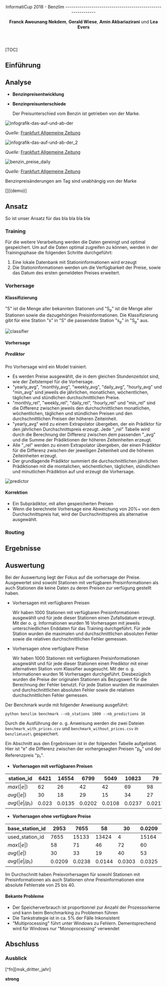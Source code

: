 <header>
InformatiCup 2018 - Benzlim
------------------------------------------------------------

**Franck Awounang Nekdem**,  **Gerald Wiese**,  **Amin Akbariazirani** und **Lea Evers**
</header>

<main>

[TOC]

## Einführung

## Analyse

* **Benzinpreisentwicklung**

* **Benzinpreisunterschiede**

  Der Preisunterschied vom Benzin ist getrieben von der Marke.

 ![infografik-das-auf-und-ab-der](images/infografik-das-auf-und-ab-der.jpg)

*Quelle:* [Frankfurt Allgemeine Zeitung][faz_preis_zyklen] 

![infografik-das-auf-und-ab-der_2](images/infografik-das-auf-und-ab-der_2.jpg)

*Quelle:* [Frankfurt Allgemeine Zeitung][faz_preis_zyklen]

![benzin_preise_daily](images/benzin_preise_daily.jpg)

*Quelle:* [Frankfurt Allgemeine Zeitung][adac_tankstellen_vergleich]

Benzinpreisänderungen am Tag sind unabhängig von der Marke

[][{demo}]

[blabla]: demo
[hello]: https://www.focus.de/auto/praxistipps/benzinpreise-guenstig-tanken-zur-richtigen-zeit-am-richtigen-ort_id_4902163.html

## Ansatz

So ist unser Ansatz für das bla bla bla bla

### Training

Für die weitere Verarbeitung werden die Daten gereinigt und optimal gespeichert. Um auf die Daten optimal zugreifen zu können, werden in der Trainingsphase die folgenden Schritte durchgeführt: 
1. Eine lokale Datenbank mit Stationinformationen wird erzeugt
2. Die Stationinformationen werden um die Verfügbarkeit der Preise, sowie das Datum des ersten gemeldeten Preises erweitert.

### Vorhersage

#### Klassifizierung

"S" ist die Menge aller bekannten Stationen und "S<sub>p</sub>" ist die Menge aller Stationen sowie die dazugehörigen Preisinformationen.
Die Klassifizierung gibt für eine Station "s" in "S" die passendste Station "s<sub>p</sub>" in "S<sub>p</sub>" aus.

![classifier](images/classifier.png)

#### Vorhersage

##### Prediktor

Pro Vorhersage wird ein Model trainiert.

* Es werden Preise ausgewählt, die in dem gleichen Stundenzeitslot sind, wie der Zeitstempel für die Vorhersage.
* "yearly_avg", "monthly_avg", "weekly_avg", "daily_avg", "hourly_avg" und "min_avg" sind jeweils die jährlichen, monatlichen, wöchentlichen, täglichen und stündlichen durchschnittlichen Preise.
* "monthly_rel", "weekly_rel", "daily_rel", "hourly_rel" und "min_rel" sind die Differenz zwischen jeweils den durchschnittlichen monatlichen, wöchentlichen, täglichen und stündlichen Preisen und den durchschnittlichen Preisen der höheren Zeiteinheit.
* "yearly_avg" wird zu einem Extrapolator übergeben, der ein Prädiktor für den jährlichen Durchschnittspreis erzeugt. Jede "_rel" Tabelle wird durch die Berechnung der Differenz zwischen dem passenden "_avg" und die Summe der Prädiktionen der höheren Zeiteinheiten erzeugt.
* Alle "_rel" werden zu einem Extrapolator übergeben, der einen Prädiktor für die Differenz zwischen der jeweiligen Zeiteinheit und die höheren Zeiteinheiten erzeugt.
* Der grundlagende Prädiktor summiert die durchschnittlichen jährlichen Prädiktionen mit die montalichen, wöchentlichen, täglichen, stündlichen und minutlichen Prädiktion auf und erzeugt die Vorhersage.


![predictor](images/predictor.png)

#### Korrektion

* Ein Subprädiktor, mit allen gespeicherten Preisen
* Wenn die berechnete Vorhersage eine Abweichung von 20%+ von dem Durchschnittspreis hat, wird der Durchschnittspreis als alternative ausgewählt.

### Routing


## Ergebnisse


## Auswertung

Bei der Auswertung liegt der Fokus auf die vorhersage der Preise.
Ausgewertet sind sowohl Stationen mit verfügbaren Preisinformationen als auch Stationen die keine Daten zu deren Preisen zur verfügung gestellt haben.

* Vorhersagen mit verfügbaren Preisen

  Wir haben 1000 Stationen mit verfügbaren Preisinformationen ausgewählt und für jede dieser Stationen einen Zufallsdatum erzeugt.
  Mit der o. g. Informationen wurden 16 Vorhersagen mit jeweils unterschiedlichen Enddaten für das Training durchgeführt. Für jede Station wurden die maximalen und durchschnittlichen absoluten Fehler sowie die relativen durchschnittlichen Fehler gemessen.

* Vorhersagen ohne verfügbare Preise

  Wir haben 1000 Stationen mit verfügbaren Preisinformationen ausgewählt und für jede dieser Stationen einen Prediktor mit einer alternativen Station vom Klassifier ausgesucht.
  Mit der o. g. Informationen wurden 16 Vorhersagen durchgeführt. Diesbezüglich wurden die Preise der originalen Stationen als Bezugswert für die Berechnung der Fehler benutzt. Für jede Station wurden die maximalen und durchschnittlichen absoluten Fehler sowie die relativen durchschnittlichen Fehler gemessen.


Der Benchmark wurde mit folgender Anweisung ausgeführt:

`python benzlim benchmark --nb_stations 1000 --nb_predictions 16`

Durch die Ausführung der o. g. Anweisung werden die zwei Dateien `benchmark_with_prices.csv` und `benchmark_without_prices.csv` in `benzlim\out\` gespeichert.

Ein Abschnitt aus den Ergebnissen ist in der folgenden Tabelle aufgelistet. Hier ist "e" die Differenz zwischen der vorhergesagten Preisen "p<sub>p</sub>" und der Referenzpreis "p<sub>r</sub>".

* **Vorhersagen mit verfügbaren Preisen**

| station_id       | 6421  | 14554  | 6799   | 5049   | 10823  | 79     | 3607   | 12682  | 2885   |
| ---------------- | ----- | ------ | ------ | ------ | ------ | ------ | ------ | ------ | ------ |
| $max(\|e\|)$     | 62    | 26     | 42     | 42     | 69     | 98     | 39     | 29     | 27     |
| $avg(\|e\|)$     | 30    | 18     | 29     | 15     | 34     | 27     | 24     | 20     | 20     |
| $avg(\|e\|/p_r)$ | 0.023 | 0.0135 | 0.0202 | 0.0108 | 0.0237 | 0.0217 | 0.0191 | 0.0151 | 0.0161 |

* **Vorhersagen ohne verfügbare Preise**

| base_station_id  | 2953   | 7655   | 58     | 30     | 0.0209 | 14018  | 15133 | 71     | 33     |
| :--------------- | ------ | ------ | ------ | ------ | ------ | ------ | ----- | ------ | ------ |
| used_station_id  | 7655   | 15133  | 13424  | 4      | 15164  | 14459  | 14184 | 14716  | 14184  |
| $max(\|e\|)$     | 58     | 71     | 46     | 72     | 60     | 39     | 43    | 37     | 45     |
| $avg(\|e\|)$     | 30     | 33     | 19     | 40     | 53     | 12     | 16    | 16     | 24     |
| $avg(\|e\|/p_r)$ | 0.0209 | 0.0238 | 0.0144 | 0.0303 | 0.0325 | 0.0082 | 0.012 | 0.0124 | 0.0178 |


Im Durchschnitt haben Preisvorhersagen für sowohl Stationen mit Preisinformationen als auch Stationen ohne Preisinformationen eine absolute Fehlerrate von 25 bis 40.

#### Bekante Probleme

* Der Speicherverbrauch ist proportionnel zur Anzahl der Prozessorkerne und kann beim Benchmarking zu Problemen führen
* Die Tankstrategie ist in ca. 5% der Fälle Inkonsistent
* "Multiprocessing" führt unter Windows zu Fehlern. Dementsprechend wird für Windows nur "Monoprocessing" verwendet

## Abschluss



### Ausblick


</main>


[^fn][msk_dritter_jahr]

<strong>strong</strong>

<footer>

[adac_tankstellen_vergleich]: http://www.faz.net/aktuell/finanzen/meine-finanzen/geld-ausgeben/adac-tankstellenvergleich-shell-und-aral-am-teuersten-14404375.html	"Adac Tankstellengvergleich"
[focus_guenstig_tanken]: https://www.focus.de/auto/praxistipps/benzinpreise-guenstig-tanken-zur-richtigen-zeit-am-richtigen-ort_id_4902163.html	"Benzinpreise, guenstig tanken"
[faz_preis_zyklen]: http://www.faz.net/aktuell/finanzen/devisen-rohstoffe/beim-benzinpreis-bis-zu-30-cent-unterschied-am-tag-14869994.html	"Benzinpreis! Unterschiede am Tag"
[mtsk_dritte_jahr]: http://www.bundeskartellamt.de/SharedDocs/Publikation/DE/Berichte/Dritter_Jahresbericht_MTS-K.pdf	" Das 3. Jahr Markttransparenzstelle"
